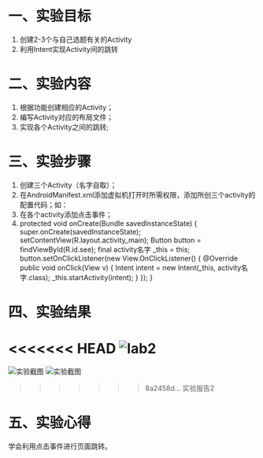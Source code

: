 # 一、实验目标
1. 创建2-3个与自己选题有关的Activity
2. 利用Intent实现Activity间的跳转
# 二、实验内容
1. 根据功能创建相应的Activity；
2. 编写Activity对应的布局文件；
3. 实现各个Activity之间的跳转;
# 三、实验步骤
1. 创建三个Activity（名字自取）；
2. 在AndroidManifest.xml添加虚拟机打开时所需权限，添加所创三个activity的配置代码；如：<activity android:name=".activity名字"></activity>
3. 在各个activity添加点击事件；
4. protected void onCreate(Bundle savedInstanceState) {
        super.onCreate(savedInstanceState);
        setContentView(R.layout.activity_main);
        Button button = findViewById(R.id.see);
        final activity名字 _this = this;
        button.setOnClickListener(new View.OnClickListener() {
            @Override
            public void onClick(View v) {
                Intent intent = new Intent(_this, activity名字.class);
                _this.startActivity(intent);
            }
        });
    }
# 四、实验结果
<<<<<<< HEAD
![lab2](https://raw.githubusercontent.com/xyl123580/android-labs-2020/master/students/net1814080903110/lab3.png)
=======
![实验截图](https://raw.githubusercontent.com/Lj-xinfei/android-labs-2020/044b6c7d13a9e6c6e5b2d3b66ca3404b1d972e31/students/net1814080903119/lab2.1.jpg)
![实验截图](https://raw.githubusercontent.com/Lj-xinfei/android-labs-2020/044b6c7d13a9e6c6e5b2d3b66ca3404b1d972e31/students/net1814080903119/lab2.2.jpg)
>>>>>>> 8a2458d... 实验报告2
# 五、实验心得
学会利用点击事件进行页面跳转。
